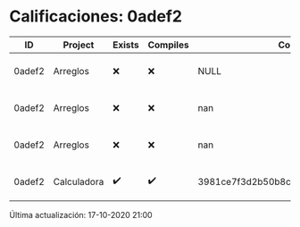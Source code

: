 # Calificaciones: 0adef2
|ID|Project|Exists|Compiles|CommitHash|CommitDate|CheckDate|Comments|
|-|-|-|-|-|-|-|-|
|0adef2|Arreglos|❌|❌|NULL|NULL|17-10-2020 21:00:49|No se encontró el archivo en PracticasComputacionI/Arreglos/Arreglos.cpp|
|0adef2|Arreglos|❌|❌|nan|nan|16-10-2020 21:01:44|No se encontró el archivo en PracticasComputacionI/Arreglos/Arreglos.cpp|
|0adef2|Arreglos|❌|❌|nan|nan|15-10-2020 21:25:06|No se encontró el archivo en PracticasComputacionI/Arreglos/Arreglos.cpp|
|0adef2|Calculadora|✔️|✔️|3981ce7f3d2b50b8c78c07fd01c20e8f90e9e86d|12-10-2020 23:04:39|15-10-2020 21:25:02|nan|

Última actualización: 17-10-2020 21:00